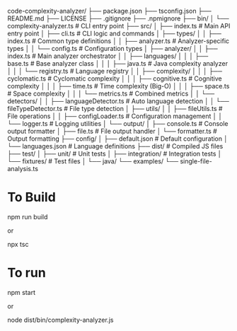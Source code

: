 code-complexity-analyzer/
├── package.json
├── tsconfig.json
├── README.md
├── LICENSE
├── .gitignore
├── .npmignore
├── bin/
│   └── complexity-analyzer.ts          # CLI entry point
├── src/
│   ├── index.ts                        # Main API entry point
│   ├── cli.ts                          # CLI logic and commands
│   ├── types/
│   │   ├── index.ts                    # Common type definitions
│   │   ├── analyzer.ts                 # Analyzer-specific types
│   │   └── config.ts                   # Configuration types
│   ├── analyzer/
│   │   ├── index.ts                    # Main analyzer orchestrator
│   │   ├── languages/
│   │   │   ├── base.ts                 # Base analyzer class
│   │   │   ├── java.ts                 # Java complexity analyzer
│   │   │   └── registry.ts             # Language registry
│   │   ├── complexity/
│   │   │   ├── cyclomatic.ts           # Cyclomatic complexity
│   │   │   ├── cognitive.ts            # Cognitive complexity
│   │   │   ├── time.ts                 # Time complexity (Big-O)
│   │   │   ├── space.ts                # Space complexity
│   │   │   └── metrics.ts              # Combined metrics
│   │   └── detectors/
│   │       ├── languageDetector.ts     # Auto language detection
│   │       └── fileTypeDetector.ts     # File type detection
│   ├── utils/
│   │   ├── fileUtils.ts                # File operations
│   │   ├── configLoader.ts             # Configuration management
│   │   └── logger.ts                   # Logging utilities
│   └── output/
│       ├── console.ts                  # Console output formatter
│       ├── file.ts                     # File output handler
│       └── formatter.ts                # Output formatting
├── config/
│   ├── default.json                    # Default configuration
│   └── languages.json                  # Language definitions
├── dist/                               # Compiled JS files
├── test/
│   ├── unit/                          # Unit tests
│   ├── integration/                   # Integration tests
│   └── fixtures/                      # Test files
│       └── java/
└── examples/
    └── single-file-analysis.ts


# To Build 
npm run build

or 

npx tsc

# To run

npm start 

or 

node dist/bin/complexity-analyzer.js